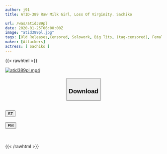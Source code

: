 ```yaml
---
author: j91
title: ATID-389 Raw Milk Girl, Loss Of Virginity. Sachiko

url: /was/atid389pl
date: 2020-01-25T06:00:00Z
image: "atid389pl.jpg"
tags: [Old Releases,Censored, Solowork, Big Tits, (tag-censored), Female College Student	]
maker: [Attackers]
actress: [ Sachiko ]
---
```



{{< rawhtml >}}

<div class="video" data-videoid="jZVgG0AWxwtQaL">
    <a href="javascript:;">
        <img src="/was/atid389pl/atid389pl.jpg" width="WIDTH" height="HEIGHT" alt="atid389pl.mp4" loading="lazy">
    </a>
</div>

<script type="text/javascript" src="https://j91.asia/asset/on-demand-st.js"></script>

<br>
  <link rel="stylesheet" href="https://j91.asia/asset/bs5.css">
  
  <center>
  <button class="btn btn-primary" type="button" data-bs-toggle="collapse" data-bs-target=".multi-collapse" aria-expanded="false" aria-controls="multiCollapseExample1 multiCollapseExample2"><h2>Download</h2></button></center>
</p>
<div class="row">
  <div class="col">
    <div class="collapse multi-collapse" id="multiCollapseExample1">
      <div class="card card-body">
	      	      <br>
<div class="buttons">  
<a href="https://streamtape.to/v/jZVgG0AWxwtQaL" target="_blank"><button class="btn-hover color-3"><i class="fa fa-download"></i> ST</button></a></div>
    </div>
  </div>
</div>
  <div class="col">
    <div class="collapse multi-collapse" id="multiCollapseExample2">
      <div class="card card-body">
	      <br>
<div class="buttons">
    <a href="https://filemoon.sx/d/jv505behjzxf" target="_blank"><button class="btn-hover color-8"><i class="fa fa-download"></i> FM</button></a></div>
<br><br>
      </div>
    </div>
  </div>
</div>

{{< /rawhtml >}}